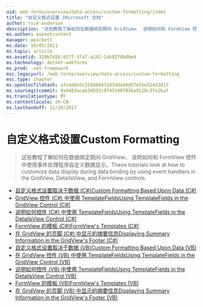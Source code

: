```yaml
---
uid: web-forms/overview/data-access/custom-formatting/index
title: "自定义格式设置 |Microsoft 文档"
author: rick-anderson
description: "这些教程了解如何在数据绑定期间 GridView、 说明如何和 FormView 控件中使用事件处理程序自定义数据显示。"
ms.author: aspnetcontent
manager: wpickett
ms.date: 10/05/2011
ms.topic: article
ms.assetid: 320b7d26-837f-4fa7-a242-1ab82f8bdbe9
ms.technology: dotnet-webforms
ms.prod: .net-framework
msc.legacyurl: /web-forms/overview/data-access/custom-formatting
msc.type: chapter
ms.openlocfilehash: afced0e5c310d8843107dde48d97e55e5242dd13
ms.sourcegitcommit: 9a9483aceb34591c97451997036a9120c3fe2baf
ms.translationtype: MT
ms.contentlocale: zh-CN
ms.lasthandoff: 11/10/2017
---
```

<a name="custom-formatting"></a><span data-ttu-id="9fccb-103">自定义格式设置</span><span class="sxs-lookup"><span data-stu-id="9fccb-103">Custom Formatting</span></span>
====================
> <span data-ttu-id="9fccb-104">这些教程了解如何在数据绑定期间 GridView、 说明如何和 FormView 控件中使用事件处理程序自定义数据显示。</span><span class="sxs-lookup"><span data-stu-id="9fccb-104">These tutorials look at how to customize data display during data binding by using event handlers in the GridView, DetailsView, and FormView controls.</span></span>


- [<span data-ttu-id="9fccb-105">自定义格式设置取决于数据 (C#)</span><span class="sxs-lookup"><span data-stu-id="9fccb-105">Custom Formatting Based Upon Data (C#)</span></span>](custom-formatting-based-upon-data-cs.md)
- [<span data-ttu-id="9fccb-106">GridView 控件 (C#) 中使用 TemplateFields</span><span class="sxs-lookup"><span data-stu-id="9fccb-106">Using TemplateFields in the GridView Control (C#)</span></span>](using-templatefields-in-the-gridview-control-cs.md)
- [<span data-ttu-id="9fccb-107">说明如何控件 (C#) 中使用 TemplateFields</span><span class="sxs-lookup"><span data-stu-id="9fccb-107">Using TemplateFields in the DetailsView Control (C#)</span></span>](using-templatefields-in-the-detailsview-control-cs.md)
- [<span data-ttu-id="9fccb-108">FormView 的模板 (C#)</span><span class="sxs-lookup"><span data-stu-id="9fccb-108">FormView's Templates (C#)</span></span>](using-the-formview-s-templates-cs.md)
- [<span data-ttu-id="9fccb-109">在 GridView 的页脚 (C#) 中显示的摘要信息</span><span class="sxs-lookup"><span data-stu-id="9fccb-109">Displaying Summary Information in the GridView's Footer (C#)</span></span>](displaying-summary-information-in-the-gridview-s-footer-cs.md)
- [<span data-ttu-id="9fccb-110">自定义格式设置取决于数据 (VB)</span><span class="sxs-lookup"><span data-stu-id="9fccb-110">Custom Formatting Based Upon Data (VB)</span></span>](custom-formatting-based-upon-data-vb.md)
- [<span data-ttu-id="9fccb-111">在 GridView 控件 (VB) 中使用 TemplateFields</span><span class="sxs-lookup"><span data-stu-id="9fccb-111">Using TemplateFields in the GridView Control (VB)</span></span>](using-templatefields-in-the-gridview-control-vb.md)
- [<span data-ttu-id="9fccb-112">说明如何控件 (VB) 中使用 TemplateFields</span><span class="sxs-lookup"><span data-stu-id="9fccb-112">Using TemplateFields in the DetailsView Control (VB)</span></span>](using-templatefields-in-the-detailsview-control-vb.md)
- [<span data-ttu-id="9fccb-113">FormView 的模板 (VB)</span><span class="sxs-lookup"><span data-stu-id="9fccb-113">FormView's Templates (VB)</span></span>](using-the-formview-s-templates-vb.md)
- [<span data-ttu-id="9fccb-114">在 GridView 的页脚 (VB) 中显示的摘要信息</span><span class="sxs-lookup"><span data-stu-id="9fccb-114">Displaying Summary Information in the GridView's Footer (VB)</span></span>](displaying-summary-information-in-the-gridview-s-footer-vb.md)
